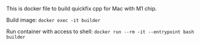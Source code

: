 This is docker file to build quickfix cpp for Mac with M1 chip.

Build image:
```docker exec -it builder```

Run container with access to shell:
```docker run --rm -it --entrypoint bash builder```
